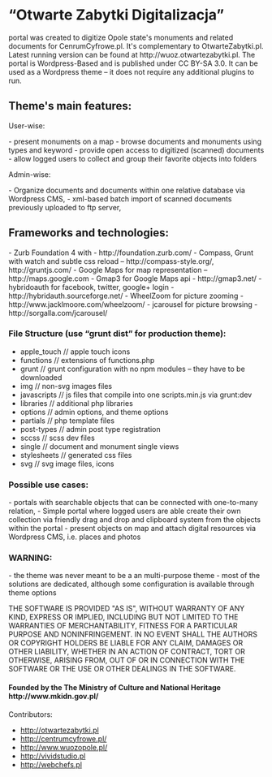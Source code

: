 <h1> “Otwarte Zabytki Digitalizacja” </h1>
portal was created to digitize Opole state's monuments and related documents for CenrumCyfrowe.pl. It's complementary to OtwarteZabytki.pl.
Latest running version can be found at http://wuoz.otwartezabytki.pl. 
The portal is Wordpress-Based and is published under CC BY-SA 3.0. 
It can be used as a Wordpress theme – it does not require any additional plugins to run. 

<h2> Theme's main features: </h2>

<p>User-wise:</p>
- present monuments on a map
- browse documents and monuments using types and keyword
- provide open access to digitized (scanned) documents
- allow logged users to collect and group their favorite objects into folders

<p>Admin-wise:</p>
- Organize documents and documents within one relative database via Wordpress CMS,
- xml-based batch import of scanned documents previously uploaded to ftp server, 

<h2>Frameworks and technologies:</h2>
- Zurb Foundation 4 with  - http://foundation.zurb.com/ 
- Compass, Grunt with watch and subtle css reload – http://compass-style.org/, http://gruntjs.com/ 
- Google Maps for map representation – http://maps.google.com 
- Gmap3 for Google Maps api - http://gmap3.net/ 
- hybridoauth for facebook, twitter, google+ login - http://hybridauth.sourceforge.net/ 
- WheelZoom for picture zooming - http://www.jacklmoore.com/wheelzoom/ 
- jcarousel for picture browsing - http://sorgalla.com/jcarousel/ 

<h3>File Structure (use “grunt dist” for production theme): </h3>

- apple_touch // apple touch icons
- functions // extensions of functions.php
- grunt // grunt configuration with no npm modules – they have to be downloaded
- img // non-svg images files
- javascripts // js files that compile into one scripts.min.js via grunt:dev
- libraries // additional php libraries
- options // admin options, and theme options
- partials // php template files 
- post-types // admin post type registration
- sccss // scss dev files
- single // document and monument single views
- stylesheets // generated css files
- svg // svg image files, icons

<h3> Possible use cases: </h3>
- portals with searchable objects that can be connected with one-to-many relation,
- Simple portal where logged users are able create their own collection via friendly drag and drop and clipboard system from the objects within the portal
- present objects on map and attach digital resources via Wordpress CMS, i.e. places and photos


<h3> WARNING: </h3>
- the theme was never meant to be a an multi-purpose theme
- most of the solutions are dedicated, although some configuration is available through theme options

<p>THE SOFTWARE IS PROVIDED "AS IS", WITHOUT WARRANTY OF ANY KIND, EXPRESS OR IMPLIED, INCLUDING BUT NOT LIMITED TO THE WARRANTIES OF MERCHANTABILITY, FITNESS FOR A PARTICULAR PURPOSE AND NONINFRINGEMENT. IN NO EVENT SHALL THE AUTHORS OR COPYRIGHT HOLDERS BE LIABLE FOR ANY CLAIM, DAMAGES OR OTHER LIABILITY, WHETHER IN AN ACTION OF CONTRACT, TORT OR OTHERWISE, ARISING FROM, OUT OF OR IN CONNECTION WITH THE SOFTWARE OR THE USE OR OTHER DEALINGS IN THE SOFTWARE.</p>

<h4>Founded by the The Ministry of Culture and National Heritage http://www.mkidn.gov.pl/</h4>

Contributors: 
- http://otwartezabytki.pl
- http://centrumcyfrowe.pl/
- http://www.wuozopole.pl/
- http://vividstudio.pl
- http://webchefs.pl





